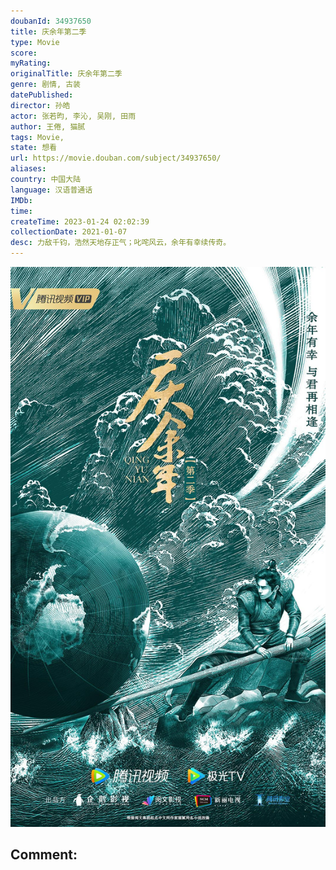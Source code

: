 ```yaml
---
doubanId: 34937650
title: 庆余年第二季
type: Movie
score: 
myRating: 
originalTitle: 庆余年第二季
genre: 剧情, 古装
datePublished: 
director: 孙皓
actor: 张若昀, 李沁, 吴刚, 田雨
author: 王倦, 猫腻
tags: Movie, 
state: 想看
url: https://movie.douban.com/subject/34937650/
aliases: 
country: 中国大陆
language: 汉语普通话
IMDb: 
time: 
createTime: 2023-01-24 02:02:39
collectionDate: 2021-01-07
desc: 力敌千钧，浩然天地存正气；叱咤风云，余年有幸续传奇。
---
```


![image](assets/p2882801198.jpg)

Comment: 
---

